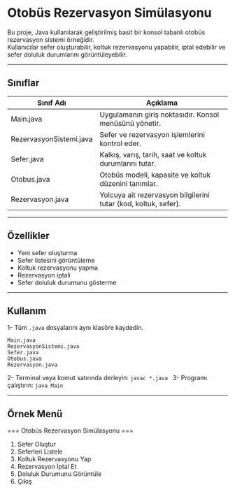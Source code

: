 # Otobüs Rezervasyon Simülasyonu

Bu proje, Java kullanılarak geliştirilmiş basit bir konsol tabanlı otobüs rezervasyon sistemi örneğidir.  
Kullanıcılar sefer oluşturabilir, koltuk rezervasyonu yapabilir, iptal edebilir ve sefer doluluk durumlarını görüntüleyebilir.

---

## Sınıflar

| Sınıf Adı | Açıklama |
|------------|-----------|
| Main.java | Uygulamanın giriş noktasıdır. Konsol menüsünü yönetir. |
| RezervasyonSistemi.java | Sefer ve rezervasyon işlemlerini kontrol eder. |
| Sefer.java | Kalkış, varış, tarih, saat ve koltuk durumlarını tutar. |
| Otobus.java | Otobüs modeli, kapasite ve koltuk düzenini tanımlar. |
| Rezervasyon.java | Yolcuya ait rezervasyon bilgilerini tutar (kod, koltuk, sefer). |

---

## Özellikler

- Yeni sefer oluşturma  
- Sefer listesini görüntüleme  
- Koltuk rezervasyonu yapma  
- Rezervasyon iptali  
- Sefer doluluk durumunu gösterme  

---

## Kullanım
1- Tüm ```.java``` dosyalarını aynı klasöre kaydedin.
```
Main.java  
RezervasyonSistemi.java  
Sefer.java  
Otobus.java  
Rezervasyon.java
```
2- Terminal veya komut satırında derleyin:
`javac *.java
`
3- Programı çalıştırın:
`java Main`

---

## Örnek Menü

=== Otobüs Rezervasyon Simülasyonu ===
1) Sefer Oluştur
2) Seferleri Listele
3) Koltuk Rezervasyonu Yap
4) Rezervasyon İptal Et
5) Doluluk Durumunu Görüntüle
0) Çıkış
